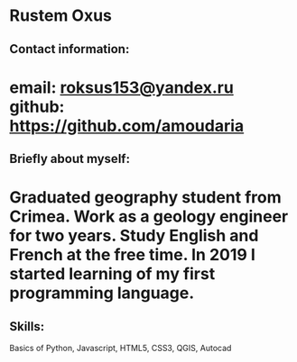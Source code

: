 __Rustem Oxus__
===
## Contact information:
email: roksus153@yandex.ru \
github: https://github.com/amoudaria
===
## Briefly about myself:
Graduated geography student from Crimea. Work as a geology engineer for two years. Study English and French at the free time. In 2019 I started learning of my first programming language. 
===
## Skills:
Basics of Python, Javascript, HTML5, CSS3, QGIS, Autocad
